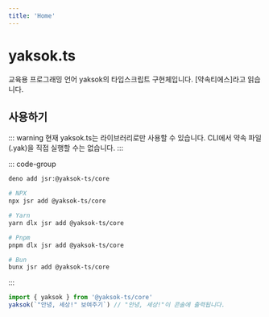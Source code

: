 ```yaml
---
title: 'Home'
---
```


<script setup>
import CodeRunner from "./code-runner.vue"
</script>

# yaksok.ts

교육용 프로그래밍 언어 yaksok의 타입스크립트 구현체입니다. [약속티에스]라고 읽습니다.

<CodeRunner />

## 사용하기

::: warning
현재 yaksok.ts는 라이브러리로만 사용할 수 있습니다. CLI에서 약속 파일(.yak)을 직접 실행할 수는 없습니다.
:::

::: code-group

```Bash [Deno]
deno add jsr:@yaksok-ts/core
```

```Bash [Others]
# NPX
npx jsr add @yaksok-ts/core

# Yarn
yarn dlx jsr add @yaksok-ts/core

# Pnpm
pnpm dlx jsr add @yaksok-ts/core

# Bun
bunx jsr add @yaksok-ts/core
```

:::

```ts
import { yaksok } from '@yaksok-ts/core'
yaksok(`"안녕, 세상!" 보여주기`) // "안녕, 세상!"이 콘솔에 출력됩니다.
```
